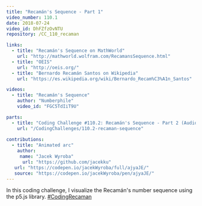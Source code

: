 ```yaml
---
title: "Recamán's Sequence - Part 1"
video_number: 110.1
date: 2018-07-24
video_id: DhFZfzOvNTU
repository: /CC_110_recaman

links:
  - title: "Recamán's Sequence on MathWorld"
    url: "http://mathworld.wolfram.com/RecamansSequence.html"
  - title: "OEIS"
    url: "http://oeis.org/"
  - title: "Bernardo Recamán Santos on Wikipedia"
    url: "https://es.wikipedia.org/wiki/Bernardo_Recam%C3%A1n_Santos"

videos:
  - title: "Recamán's Sequence"
    author: "Numberphile"
    video_id: "FGC5TdIiT9U"

parts:
  - title: "Coding Challenge #110.2: Recamán's Sequence - Part 2 (Audio)"
    url: "/CodingChallenges/110.2-recaman-sequence"
    
contributions:
  - title: "Animated arc"
    author:
     name: "Jacek Wyroba"
      url: "https://github.com/jacekku"
   url: "https://codepen.io/jacekWyroba/full/ajyaJE/"
   source: "https://codepen.io/jacekWyroba/pen/ajyaJE/"
---
```


In this coding challenge, I visualize the Recamán's number sequence using the p5.js library. [#CodingRecaman](https://twitter.com/hashtag/CodingRecaman)
